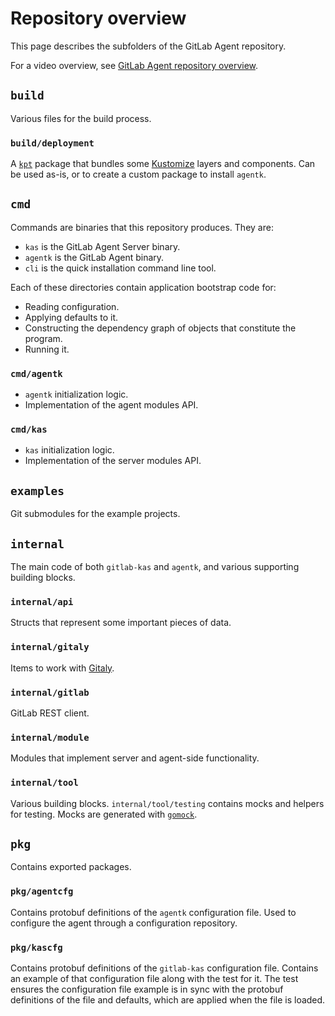 # Repository overview

This page describes the subfolders of the GitLab Agent repository.

For a video overview, see
[GitLab Agent repository overview](https://www.youtube.com/watch?v=j8CyaCWroUY).

## `build`

Various files for the build process.

### `build/deployment`

A [`kpt`](https://googlecontainertools.github.io/kpt/) package that bundles some
[Kustomize](https://kustomize.io/) layers and components. Can be used as-is, or
to create a custom package to install `agentk`.

## `cmd`

Commands are binaries that this repository produces. They are:

- `kas` is the GitLab Agent Server binary.
- `agentk` is the GitLab Agent binary.
- `cli` is the quick installation command line tool.

Each of these directories contain application bootstrap code for:

- Reading configuration.
- Applying defaults to it.
- Constructing the dependency graph of objects that constitute the program.
- Running it.

### `cmd/agentk`

- `agentk` initialization logic.
- Implementation of the agent modules API.

### `cmd/kas`

- `kas` initialization logic.
- Implementation of the server modules API.

## `examples`

Git submodules for the example projects.

## `internal`

The main code of both `gitlab-kas` and `agentk`, and various supporting building blocks.

### `internal/api`

Structs that represent some important pieces of data.

### `internal/gitaly`

Items to work with [Gitaly](../../administration/gitaly/index.md).

### `internal/gitlab`

GitLab REST client.

### `internal/module`

Modules that implement server and agent-side functionality.

### `internal/tool`

Various building blocks. `internal/tool/testing` contains mocks and helpers
for testing. Mocks are generated with [`gomock`](https://pkg.go.dev/go.uber.org/mock).

## `pkg`

Contains exported packages.

### `pkg/agentcfg`

Contains protobuf definitions of the `agentk` configuration file. Used to configure
the agent through a configuration repository.

### `pkg/kascfg`

Contains protobuf definitions of the `gitlab-kas` configuration file. Contains an
example of that configuration file along with the test for it. The test ensures
the configuration file example is in sync with the protobuf definitions of the
file and defaults, which are applied when the file is loaded.
